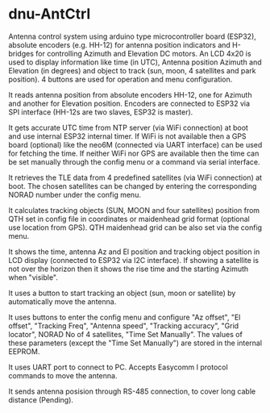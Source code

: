 # dnu-AntCtrl
Antenna control system using arduino type microcontroller board (ESP32), absolute encoders (e.g. HH-12) for antenna position indicators and H-bridges for controlling Azimuth and Elevation DC motors. An LCD 4x20 is used to display information like time (in UTC), Antenna position Azimuth and Elevation (in degrees) and object to track (sun, moon, 4 satellites and park position). 4 buttons are used for operation and menu configuration.

It reads antenna position from absolute encoders HH-12, one for Azimuth and another for Elevation position. Encoders are connected to ESP32 via SPI interface (HH-12s are two slaves, ESP32 is master).

It gets accurate UTC time from NTP server (via WiFi connection) at boot and use internal ESP32 internal timer. If WiFi is not available then a GPS board (optional) like the neo6M (connected via UART interface) can be used for fetching the time. If neither WiFi nor GPS are available then the time can be set manually through the config menu or a command via serial interface.

It retrieves the TLE data from 4 predefined satellites (via WiFi connection) at boot. The chosen satellites can be changed by entering the corresponding NORAD number under the config menu. 

It calculates tracking objects (SUN, MOON and four satellites) position from QTH set in config file in coordinates or maidenhead grid format (optional use location from GPS). QTH maidenhead grid can be also set via the config menu. 

It shows the time, antenna Az and El position and tracking object position in LCD display (connected to ESP32 via I2C interface). If showing a satellite is not over the horizon then it shows the rise time and the starting Azimuth when "visible". 

It uses a button to start tracking an object (sun, moon or satellite) by automatically move the antenna.

It uses buttons to enter the config menu and configure "Az offset", "El offset", "Tracking Freq", "Antenna speed", "Tracking accuracy", "Grid locator", NORAD No of 4 satellites, "Time Set Manually". The values of these parameters (except the "Time Set Manually") are stored in the internal EEPROM.

It uses UART port to connect to PC. Accepts Easycomm I protocol commands to move the antenna. 

It sends antenna posision through RS-485 connection, to cover long cable distance (Pending).
